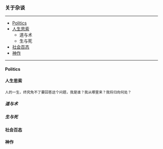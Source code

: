 ### 关于杂谈
-------
* [Politics](#Politics)
* [人生思索](#人生思索)
  * 道与术
  * 生与死
* [社会百态](#社会百态)
* [神作](#神作)

******
#### Politics

####  人生思索
```
人的一生，终究免不了要回答这个问题，我是谁？我从哪里来？我将归向何处？
```
##### 道与术
##### 生与死

#### 社会百态
#### 神作
